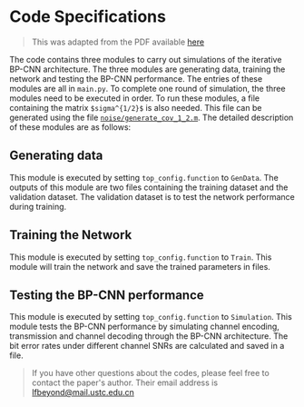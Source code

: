 # Code Specifications

> This was adapted from the PDF available [here](https://github.com/rafaeelaudibert/Iterative-BP-CNN/blob/master/ReadMe.pdf)

The code contains three modules to carry out simulations of the iterative BP-CNN architecture. The three modules are generating data, training the network and testing the BP-CNN performance. The entries of these modules are all in `main.py`. To complete one round of simulation, the three modules need to be executed in order. To run these modules, a file containing the matrix `$sigma^{1/2}$` is also needed. This file can be generated using the file [`noise/generate_cov_1_2.m`](./noise/generate_cov_1_2.m). The detailed description of these modules are as follows:

## Generating data

This module is executed by setting `top_config.function` to `GenData`. The outputs of this module are two files containing the training dataset and the validation dataset. The validation dataset is to test the network performance during training.

## Training the Network

This module is executed by setting `top_config.function` to `Train`. This module will train the network and save the trained parameters in files.

## Testing the BP-CNN performance

This module is executed by setting `top_config.function` to `Simulation`. This module tests the BP-CNN performance by simulating channel encoding, transmission and channel decoding through the BP-CNN architecture. The bit error rates under different channel SNRs are calculated and saved in a file.

> If you have other questions about the codes, please feel free to contact the paper's author. Their email address is [lfbeyond@mail.ustc.edu.cn](mailto:lfbeyond@mail.ustc.edu.cn)
